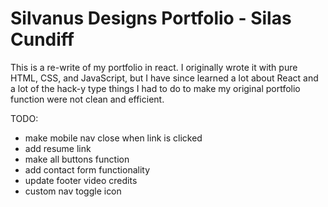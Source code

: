 # Silvanus Designs Portfolio - Silas Cundiff

This is a re-write of my portfolio in react. I originally wrote it with pure HTML, CSS, and JavaScript, but I have since learned a lot about React and a lot of the hack-y type things I had to do to make my original portfolio function were not clean and efficient.

TODO:

- make mobile nav close when link is clicked
- add resume link
- make all buttons function
- add contact form functionality
- update footer video credits
- custom nav toggle icon
